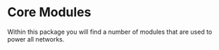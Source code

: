 Core Modules
====

Within this package you will find a number of modules that are used to power all networks. 